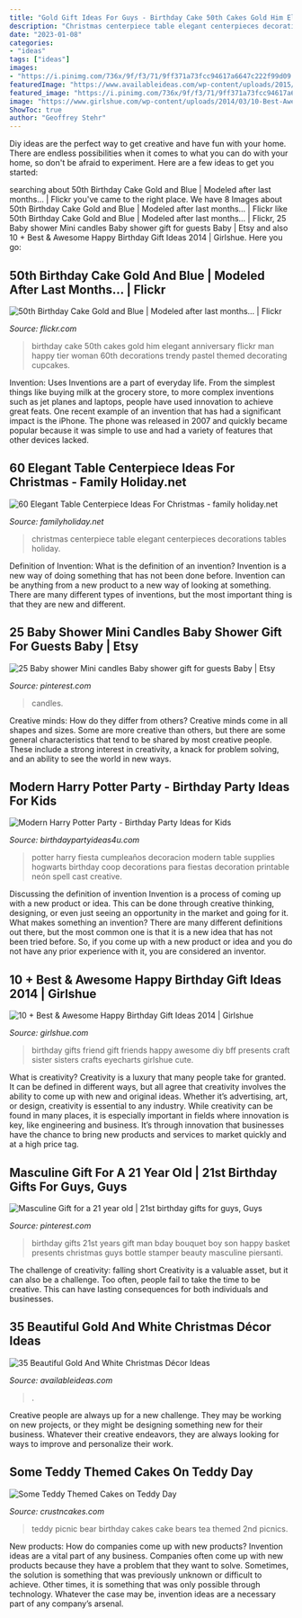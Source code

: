 ```yaml
---
title: "Gold Gift Ideas For Guys - Birthday Cake 50th Cakes Gold Him Elegant Anniversary Flickr Man Happy Tier Woman 60th Decorations Trendy Pastel Themed Decorating Cupcakes"
description: "Christmas centerpiece table elegant centerpieces decorations tables holiday"
date: "2023-01-08"
categories:
- "ideas"
tags: ["ideas"]
images:
- "https://i.pinimg.com/736x/9f/f3/71/9ff371a73fcc94617a6647c222f99d09.jpg"
featuredImage: "https://www.availableideas.com/wp-content/uploads/2015/09/Gold-And-White-Christmas-Décor-Ideas-33.jpg"
featured_image: "https://i.pinimg.com/736x/9f/f3/71/9ff371a73fcc94617a6647c222f99d09.jpg"
image: "https://www.girlshue.com/wp-content/uploads/2014/03/10-Best-Awesome-Happy-Birthday-Gift-Ideas-2014-10.jpg"
ShowToc: true
author: "Geoffrey Stehr"
---
```



Diy ideas are the perfect way to get creative and have fun with your home. There are endless possibilities when it comes to what you can do with your home, so don't be afraid to experiment. Here are a few ideas to get you started:

	

		
searching about 50th Birthday Cake Gold and Blue | Modeled after last months… | Flickr you've came to the right place. We have 8 Images about 50th Birthday Cake Gold and Blue | Modeled after last months… | Flickr like 50th Birthday Cake Gold and Blue | Modeled after last months… | Flickr, 25 Baby shower Mini candles Baby shower gift for guests Baby | Etsy and also 10 + Best &amp; Awesome Happy Birthday Gift Ideas 2014 | Girlshue. Here you go:
		
    
## 50th Birthday Cake Gold And Blue | Modeled After Last Months… | Flickr

<img loading=lazy src="https://c1.staticflickr.com/9/8333/8112705861_108ab643d9_b.jpg" onerror="this.onerror=null;this.src='https://tse2.mm.bing.net/th?id=OIP.vYmqTeQfF3U9fK9tylkpOwHaK_&amp;pid=15.1';" alt="50th Birthday Cake Gold and Blue | Modeled after last months… | Flickr">

_Source: flickr.com_

>birthday cake 50th cakes gold him elegant anniversary flickr man happy tier woman 60th decorations trendy pastel themed decorating cupcakes. 

	

Invention: Uses
Inventions are a part of everyday life. From the simplest things like buying milk at the grocery store, to more complex inventions such as jet planes and laptops, people have used innovation to achieve great feats. 
One recent example of an invention that has had a significant impact is the iPhone. The phone was released in 2007 and quickly became popular because it was simple to use and had a variety of features that other devices lacked.

    
## 60 Elegant Table Centerpiece Ideas For Christmas - Family Holiday.net

<img loading=lazy src="http://www.familyholiday.net/wp-content/uploads/2013/09/Elegant-Table-Centerpiece-Ideas-For-Christmas-2013-50.jpg" onerror="this.onerror=null;this.src='https://tse2.mm.bing.net/th?id=OIP.MJlEvdIxgxboXRbdRsRTnQHaLI&amp;pid=15.1';" alt="60 Elegant Table Centerpiece Ideas For Christmas - family holiday.net">

_Source: familyholiday.net_

>christmas centerpiece table elegant centerpieces decorations tables holiday. 

	

Definition of Invention: What is the definition of an invention?
Invention is a new way of doing something that has not been done before. Invention can be anything from a new product to a new way of looking at something. There are many different types of inventions, but the most important thing is that they are new and different.

    
## 25 Baby Shower Mini Candles Baby Shower Gift For Guests Baby | Etsy

<img loading=lazy src="https://i.pinimg.com/736x/9f/f3/71/9ff371a73fcc94617a6647c222f99d09.jpg" onerror="this.onerror=null;this.src='https://tse4.mm.bing.net/th?id=OIP.BMlaV020Y8lud1YJn0tmpAHaHa&amp;pid=15.1';" alt="25 Baby shower Mini candles Baby shower gift for guests Baby | Etsy">

_Source: pinterest.com_

>candles. 

	

Creative minds: How do they differ from others?
Creative minds come in all shapes and sizes. Some are more creative than others, but there are some general characteristics that tend to be shared by most creative people. These include a strong interest in creativity, a knack for problem solving, and an ability to see the world in new ways.

    
## Modern Harry Potter Party - Birthday Party Ideas For Kids

<img loading=lazy src="https://www.birthdaypartyideas4u.com/wp-content/uploads/2016/04/Modern-Harry-Potter-Party-Hogwarts-Food-550x792.jpg" onerror="this.onerror=null;this.src='https://tse4.mm.bing.net/th?id=OIP.A39PmggYQx6IRRS11sLGJQHaKq&amp;pid=15.1';" alt="Modern Harry Potter Party - Birthday Party Ideas for Kids">

_Source: birthdaypartyideas4u.com_

>potter harry fiesta cumpleaños decoracion modern table supplies hogwarts birthday coop decorations para fiestas decoration printable neón spell cast creative. 

	

Discussing the definition of invention
Invention is a process of coming up with a new product or idea. This can be done through creative thinking, designing, or even just seeing an opportunity in the market and going for it. What makes something an invention? There are many different definitions out there, but the most common one is that it is a new idea that has not been tried before. So, if you come up with a new product or idea and you do not have any prior experience with it, you are considered an inventor.

    
## 10 + Best &amp; Awesome Happy Birthday Gift Ideas 2014 | Girlshue

<img loading=lazy src="https://www.girlshue.com/wp-content/uploads/2014/03/10-Best-Awesome-Happy-Birthday-Gift-Ideas-2014-10.jpg" onerror="this.onerror=null;this.src='https://tse2.mm.bing.net/th?id=OIP.n_DiJLQ-0olNQNXXqweMYwHaJ3&amp;pid=15.1';" alt="10 + Best &amp; Awesome Happy Birthday Gift Ideas 2014 | Girlshue">

_Source: girlshue.com_

>birthday gifts friend gift friends happy awesome diy bff presents craft sister sisters crafts eyecharts girlshue cute. 

	

What is creativity?
Creativity is a luxury that many people take for granted. It can be defined in different ways, but all agree that creativity involves the ability to come up with new and original ideas. Whether it’s advertising, art, or design, creativity is essential to any industry. While creativity can be found in many places, it is especially important in fields where innovation is key, like engineering and business. It’s through innovation that businesses have the chance to bring new products and services to market quickly and at a high price tag.

    
## Masculine Gift For A 21 Year Old | 21st Birthday Gifts For Guys, Guys

<img loading=lazy src="https://i.pinimg.com/736x/2c/32/1b/2c321b41f0bdc68a54bfa1620031ceef--boss-gifts-man-gifts.jpg" onerror="this.onerror=null;this.src='https://tse2.mm.bing.net/th?id=OIP.JYjg1JD2GOiEUV4md9k-sQHaJ4&amp;pid=15.1';" alt="Masculine Gift for a 21 year old | 21st birthday gifts for guys, Guys">

_Source: pinterest.com_

>birthday gifts 21st years gift man bday bouquet boy son happy basket presents christmas guys bottle stamper beauty masculine piersanti. 

	

The challenge of creativity: falling short
Creativity is a valuable asset, but it can also be a challenge. Too often, people fail to take the time to be creative. This can have lasting consequences for both individuals and businesses.

    
## 35 Beautiful Gold And White Christmas Décor Ideas

<img loading=lazy src="https://www.availableideas.com/wp-content/uploads/2015/09/Gold-And-White-Christmas-Décor-Ideas-33.jpg" onerror="this.onerror=null;this.src='https://tse3.mm.bing.net/th?id=OIP.WWQHneta3Q_Cu_cEH2lzpwHaLH&amp;pid=15.1';" alt="35 Beautiful Gold And White Christmas Décor Ideas">

_Source: availableideas.com_

>. 

	

Creative people are always up for a new challenge. They may be working on new projects, or they might be designing something new for their business. Whatever their creative endeavors, they are always looking for ways to improve and personalize their work.

    
## Some Teddy Themed Cakes On Teddy Day

<img loading=lazy src="http://www.crustncakes.com/blog/wp-content/uploads/2016/02/25cd85cde2e5573b83c8e5aafc9bc81b.jpg" onerror="this.onerror=null;this.src='https://tse3.mm.bing.net/th?id=OIP.2pGUq5PbdZJ4Ki2CQAZ5ugHaJ4&amp;pid=15.1';" alt="Some Teddy Themed Cakes on Teddy Day">

_Source: crustncakes.com_

>teddy picnic bear birthday cakes cake bears tea themed 2nd picnics. 

	

New products: How do companies come up with new products?
Invention ideas are a vital part of any business. Companies often come up with new products because they have a problem that they want to solve. Sometimes, the solution is something that was previously unknown or difficult to achieve. Other times, it is something that was only possible through technology. Whatever the case may be, invention ideas are a necessary part of any company’s arsenal.

